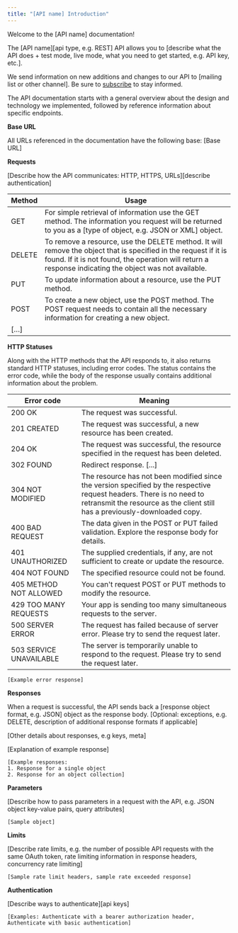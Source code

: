 ```yaml
---
title: "[API name] Introduction"
---
```


Welcome to the [API name] documentation!

The [API name][api type, e.g. REST] API allows you to [describe what the API does + test mode, live mode, what you need to get started, e.g. API key, etc.].

We send information on new additions and changes to our API to [mailing list or other channel]. Be sure to [subscribe]() to stay informed.

The API documentation starts with a general overview about the design and technology we implemented, followed by reference information about specific endpoints.

**Base URL**

All URLs referenced in the documentation have the following base:
[Base URL]

**Requests**

[Describe how the API communicates: HTTP, HTTPS, URLs][describe authentication]

| Method | Usage                                                                                                                                                                                                                     |
| ------ | ------------------------------------------------------------------------------------------------------------------------------------------------------------------------------------------------------------------------- |
| GET    | For simple retrieval of information use the GET method. The information you request will be returned to you as a [type of object, e.g. JSON or XML] object.                                                               |
| DELETE | To remove a resource, use the DELETE method. It will remove the object that is specified in the request if it is found. If it is not found, the operation will return a response indicating the object was not available. |
| PUT    | To update information about a resource, use the PUT method.                                                                                                                                                               |
| POST   | To create a new object, use the POST method. The POST request needs to contain all the necessary information for creating a new object.                                                                                   |
| […]    |                                                                                                                                                                                                                           |

**HTTP Statuses**

Along with the HTTP methods that the API responds to, it also returns standard HTTP statuses, including error codes.
The status contains the error code, while the body of the response usually contains additional information about the problem.

| Error code              | Meaning                                                                                                                                                                                             |
| ----------------------- | --------------------------------------------------------------------------------------------------------------------------------------------------------------------------------------------------- |
| 200 OK                  | The request was successful.                                                                                                                                                                         |
| 201 CREATED             | The request was successful, a new resource has been created.                                                                                                                                        |
| 204 OK                  | The request was successful, the resource specified in the request has been deleted.                                                                                                                 |
| 302 FOUND               | Redirect response. [...]                                                                                                                                                                            |
| 304 NOT MODIFIED        | The resource has not been modified since the version specified by the respective request headers. There is no need to retransmit the resource as the client still has a previously-downloaded copy. |
| 400 BAD REQUEST         | The data given in the POST or PUT failed validation. Explore the response body for details.                                                                                                             |
| 401 UNAUTHORIZED        | The supplied credentials, if any, are not sufficient to create or update the resource.                                                                                                              |
| 404 NOT FOUND           | The specified resource could not be found.                                                                                                                                                          |
| 405 METHOD NOT ALLOWED  | You can't request POST or PUT methods to modify the resource.                                                                                                                                       |
| 429 TOO MANY REQUESTS   | Your app is sending too many simultaneous requests to the server.                                                                                                                                   |
| 500 SERVER ERROR        | The request has failed because of server error. Please try to send the request later.                                                                                                               |
| 503 SERVICE UNAVAILABLE | The server is temporarily unable to respond to the request. Please try to send the request later.                                                                                                   |

```
[Example error response]
```

**Responses**

When a request is successful, the API sends back a [response object format, e.g. JSON] object as the response body. [Optional: exceptions, e.g. DELETE, description of additional response formats if applicable]

[Other details about responses, e.g keys, meta]

[Explanation of example response]

```
[Example responses:
1. Response for a single object
2. Response for an object collection]
```

**Parameters**

[Describe how to pass parameters in a request with the API, e.g. JSON object key-value pairs, query attributes]

```
[Sample object]
```

**Limits**

[Describe rate limits, e.g. the number of possible API requests with the same OAuth token, rate limiting information in response headers, concurrency rate limiting]

```
[Sample rate limit headers, sample rate exceeded response]
```

**Authentication**

[Describe ways to authenticate][api keys]

```
[Examples: Authenticate with a bearer authorization header, Authenticate with basic authentication]
```